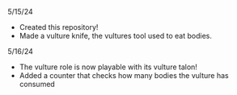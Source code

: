 5/15/24 
- Created this repository!
- Made a vulture knife, the vultures tool used to eat bodies.

5/16/24
- The vulture role is now playable with its vulture talon!
- Added a counter that checks how many bodies the vulture has consumed
